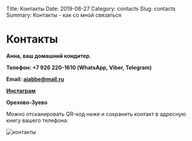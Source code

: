 Title: Контакты
Date: 2019-06-27
Category: contacts
Slug: contacts
Summary: Контакты - как со мной связаться


<h1 class='title is-4'>
    <span>
        Контакты
    </span>
</h1>

**Анна, ваш домашний кондитер.**

**Телефон: +7 926 220-1610 (WhatsApp, Viber, Telegram)**

**Email:** **[ajabbe@mail.ru](mailto:ajabbe@mail.ru)**

<b>[Инстаграм](https://www.instagram.com/anna.sutiagina)</b>

**Орехово-Зуево**

Можно отсканировать QR-код ниже и сохранить контакт в адресную книгу вашего телефона:

![контакты]({attach}anna-vcard.png)